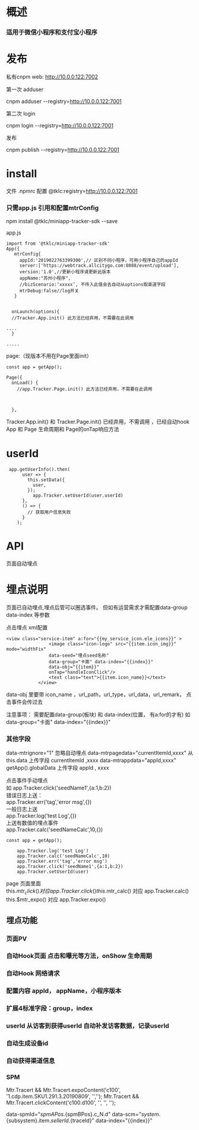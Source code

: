 # 概述 
### 适用于微信小程序和支付宝小程序



# 发布  
私有cnpm web:
http://10.0.0.122:7002



第一次 adduser 

cnpm adduser --registry=http://10.0.0.122:7001



第二次 login

cnpm login --registry=http://10.0.0.122:7001





发布

cnpm publish --registry=http://10.0.0.122:7001


# install

文件 .npmrc 配置
@tklc:registry=http://10.0.0.122:7001

### 只需app.js 引用和配置mtrConfig
npm install @tklc/miniapp-tracker-sdk --save  

app.js

```
import from '@tklc/miniapp-tracker-sdk'
App({
   mtrConfig{
     appId:'2019022763399300',// 区别不同小程序，可用小程序自己的appId
     server:['https://webtrack.allcitygo.com:8088/event/upload'],
     version:'1.0',//更新小程序请更新此版本  
     appName:"苏州小程序",
     //bizScenario:‘xxxxx’, 不传入此值会去自动从options取渠道字段   
     mtrDebug:false//log开关
   }


  onLaunch(options){
  //Tracker.App.init() 此方法已经弃用，不需要在此调用

....
  }

.....

```

page:（现版本不用在Page里面init）


```
const app = getApp();

Page({
  onLoad() {
    //app.Tracker.Page.init() 此方法已经弃用，不需要在此调用



  },

```
Tracker.App.init() 和 Tracker.Page.init() 已经弃用，不需调用 ，已经自动hook App 和  Page 生命周期和 Page的onTap响应方法

# userId

```
 app.getUserInfo().then(
      user => {
        this.setData({
          user,
        });
          app.Tracker.setUserId(user.userId)
      },
      () => {
        // 获取用户信息失败
      }
    );

```

# API

页面自动埋点

# 埋点说明
页面已自动埋点,埋点后管可以圈选事件。 但如有运营需求才需配置data-group  data-index 等参数

点击埋点 xml配置
~~~
<view class="service-item" a:for="{{my_service_icon.ele_icons}}" >
                <image class="icon-logo" src="{{item.icon_img}}" mode="widthFix"  
                data-seed="埋点seed名称"
                data-group="卡面" data-index="{{index}}"
                data-obj="{{item}}" 
                onTap="handleIconClick"/>
                <text class="text">{{item.icon_name}}</text>
            </view>
~~~
 data-obj  里要带 icon_name ，url_path，url_type，url_data，url_remark， 点击事件会传过去

注意事项： 需要配置data-group(板块) 和 data-index(位置， 有a:for的才有)
如
data-group="卡面" data-index="{{index}}"

### 其他字段
 data-mtrignore="1"  忽略自动埋点
 data-mtrpagedata="currentItemId,xxxx"  从this.data 上传字段 currentItemId ,xxxx
 data-mtrappdata="appId,xxxx"  getApp().globalData 上传字段 appId , xxxx







点击事件手动埋点  
 如 app.Tracker.click('seedName1',{a:1,b:2})  
错误日志上送：  
 app.Tracker.err('tag','error msg',{})  
一般日志上送  
 app.Tracker.log('test Log',{})  
上送有数值的埋点事件  
 app.Tracker.calc('seedNameCalc',10,{})

```
const app = getApp();

    app.Tracker.log('test Log')
    app.Tracker.calc('seedNameCalc',10)
    app.Tracker.err('tag','error msg')
    app.Tracker.click('seedName1',{a:1,b:2})
    app.Tracker.setUserId(user)
```

page 页面里面  
this.$mtr_click() 对应 app.Tracker.click()  
this.$mtr_calc() 对应 app.Tracker.calc()  
this.$mtr_expo() 对应 app.Tracker.expo()  



## 埋点功能

### 页面PV
### 自动Hook页面 点击和曝光等方法，onShow 生命周期
### 自动Hook 网络请求
### 配置内容 appId， appName，小程序版本
### 扩展4标准字段：group，index
### userId 从访客到获得userId 自动补发访客数据，记录userId
### 自动生成设备id
### 自动获得渠道信息

### SPM
Mtr.Tracert && Mtr.Tracert.expoContent('c100', '1.cdp.item.SKU1.291.3.20190809', '','');
Mtr.Tracert && Mtr.Tracert.clickContent('c100.d100', '', '', '');


data-spmId="${spmAPos}.${spmBPos}.c_N.d"  data-scm="${system}.${subsystem}.item.${sellerId}.${traceId}"  data-index="{{index}}"
